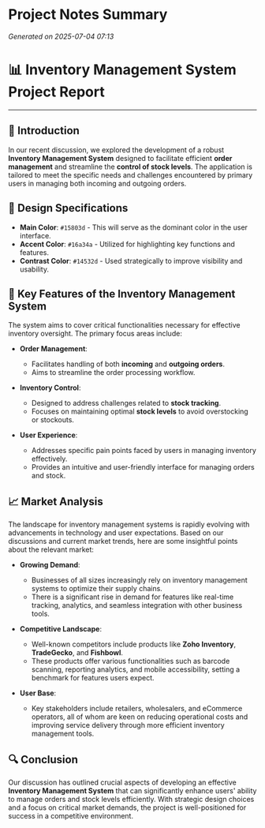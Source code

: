# Project Notes Summary

*Generated on 2025-07-04 07:13*

# 📊 **Inventory Management System Project Report**

---

## 📝 **Introduction**

In our recent discussion, we explored the development of a robust **Inventory Management System** designed to facilitate efficient **order management** and streamline the **control of stock levels**. The application is tailored to meet the specific needs and challenges encountered by primary users in managing both incoming and outgoing orders.

## 🎨 **Design Specifications**

- **Main Color**: `#15803d` - This will serve as the dominant color in the user interface.
- **Accent Color**: `#16a34a` - Utilized for highlighting key functions and features.
- **Contrast Color**: `#14532d` - Used strategically to improve visibility and usability.

## 🚀 **Key Features of the Inventory Management System**

The system aims to cover critical functionalities necessary for effective inventory oversight. The primary focus areas include:

- **Order Management**:
  - Facilitates handling of both **incoming** and **outgoing orders**.
  - Aims to streamline the order processing workflow.

- **Inventory Control**:
  - Designed to address challenges related to **stock tracking**.
  - Focuses on maintaining optimal **stock levels** to avoid overstocking or stockouts.
  
- **User Experience**:
  - Addresses specific pain points faced by users in managing inventory effectively.
  - Provides an intuitive and user-friendly interface for managing orders and stock.

## 📈 **Market Analysis**

The landscape for inventory management systems is rapidly evolving with advancements in technology and user expectations. Based on our discussions and current market trends, here are some insightful points about the relevant market:

- **Growing Demand**:
  - Businesses of all sizes increasingly rely on inventory management systems to optimize their supply chains.
  - There is a significant rise in demand for features like real-time tracking, analytics, and seamless integration with other business tools.

- **Competitive Landscape**:
  - Well-known competitors include products like **Zoho Inventory**, **TradeGecko**, and **Fishbowl**.
  - These products offer various functionalities such as barcode scanning, reporting analytics, and mobile accessibility, setting a benchmark for features users expect.

- **User Base**:
  - Key stakeholders include retailers, wholesalers, and eCommerce operators, all of whom are keen on reducing operational costs and improving service delivery through more efficient inventory management tools.

## 🔍 **Conclusion**

Our discussion has outlined crucial aspects of developing an effective **Inventory Management System** that can significantly enhance users' ability to manage orders and stock levels efficiently. With strategic design choices and a focus on critical market demands, the project is well-positioned for success in a competitive environment.